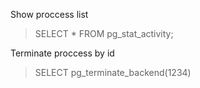 Show proccess list
> SELECT * FROM pg_stat_activity;

Terminate proccess by id
> SELECT pg_terminate_backend(1234)
